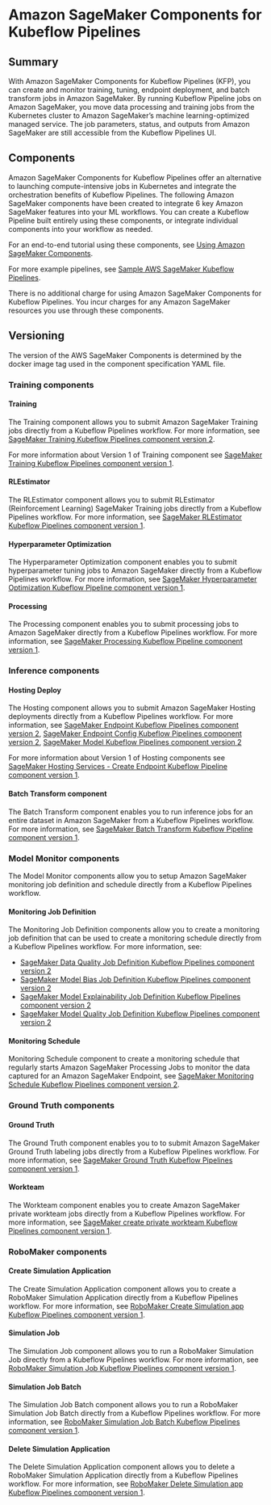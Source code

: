 # Amazon SageMaker Components for Kubeflow Pipelines

## Summary
With Amazon SageMaker Components for Kubeflow Pipelines (KFP), you can create and monitor training, tuning, endpoint deployment, and batch transform jobs in Amazon SageMaker. By running Kubeflow Pipeline jobs on Amazon SageMaker, you move data processing and training jobs from the Kubernetes cluster to Amazon SageMaker’s machine learning-optimized managed service. The job parameters, status, and outputs from Amazon SageMaker are still accessible from the Kubeflow Pipelines UI.

## Components
Amazon SageMaker Components for Kubeflow Pipelines offer an alternative to launching compute-intensive jobs in Kubernetes and integrate the orchestration benefits of Kubeflow Pipelines. The following Amazon SageMaker components have been created to integrate 6 key Amazon SageMaker features into your ML workflows. You can create a Kubeflow Pipeline built entirely using these components, or integrate individual components into your workflow as needed. 

For an end-to-end tutorial using these components, see [Using Amazon SageMaker Components](https://docs.aws.amazon.com/sagemaker/latest/dg/kubernetes-sagemaker-components-tutorials.html).

For more example pipelines, see [Sample AWS SageMaker Kubeflow Pipelines](https://github.com/kubeflow/pipelines/tree/master/samples/contrib/aws-samples).

There is no additional charge for using Amazon SageMaker Components for Kubeflow Pipelines. You incur charges for any Amazon SageMaker resources you use through these components.

## Versioning
The version of the AWS SageMaker Components is determined by the docker image tag used in the component specification YAML file.

### Training components

#### Training

The Training component allows you to submit Amazon SageMaker Training jobs directly from a Kubeflow Pipelines workflow. For more information, see [SageMaker Training Kubeflow Pipelines component version 2](./TrainingJob). 

For more information about Version 1 of Training component see [SageMaker Training Kubeflow Pipelines component version 1](./train).

#### RLEstimator

The RLEstimator component allows you to submit RLEstimator (Reinforcement Learning) SageMaker Training jobs directly from a Kubeflow Pipelines workflow. For more information, see [SageMaker RLEstimator Kubeflow Pipelines component version 1](https://github.com/kubeflow/pipelines/tree/master/components/aws/sagemaker/rlestimator).

#### Hyperparameter Optimization

The Hyperparameter Optimization component enables you to submit hyperparameter tuning jobs to Amazon SageMaker directly from a Kubeflow Pipelines workflow. For more information, see [SageMaker Hyperparameter Optimization Kubeflow Pipeline component version 1](https://github.com/kubeflow/pipelines/tree/master/components/aws/sagemaker/hyperparameter_tuning).

#### Processing

The Processing component enables you to submit processing jobs to Amazon SageMaker directly from a Kubeflow Pipelines workflow. For more information, see [SageMaker Processing Kubeflow Pipeline component version 1](https://github.com/kubeflow/pipelines/tree/master/components/aws/sagemaker/process).


### Inference components

#### Hosting Deploy

The Hosting component allows you to submit Amazon SageMaker Hosting deployments directly from a Kubeflow Pipelines workflow. For more information, see [SageMaker Endpoint Kubeflow Pipelines component version 2](./Endpoint), [SageMaker Endpoint Config Kubeflow Pipelines component version 2](./EndpointConfig), [SageMaker Model Kubeflow Pipelines component version 2](./Model)

For more information about Version 1 of Hosting components see [SageMaker Hosting Services - Create Endpoint Kubeflow Pipeline component version 1](https://github.com/kubeflow/pipelines/tree/master/components/aws/sagemaker/deploy).

#### Batch Transform component

The Batch Transform component enables you to run inference jobs for an entire dataset in Amazon SageMaker from a Kubeflow Pipelines workflow. For more information, see [SageMaker Batch Transform Kubeflow Pipeline component version 1](https://github.com/kubeflow/pipelines/tree/master/components/aws/sagemaker/batch_transform).

### Model Monitor components

The Model Monitor components allow you to setup Amazon SageMaker monitoring job definition and schedule directly from a Kubeflow Pipelines workflow.

#### Monitoring Job Definition

The Monitoring Job Definition components allow you to create a monitoring job definition that can be used to create a monitoring schedule directly from a Kubeflow Pipelines workflow. For more information, see:

- [SageMaker Data Quality Job Definition Kubeflow Pipelines component version 2](./DataQualityJobDefinition)
- [SageMaker Model Bias Job Definition Kubeflow Pipelines component version 2](./ModelBiasJobDefinition)
- [SageMaker Model Explainability Job Definition Kubeflow Pipelines component version 2](./ModelExplainabilityJobDefinition)
- [SageMaker Model Quality Job Definition Kubeflow Pipelines component version 2](./ModelQualityJobDefinition)

#### Monitoring Schedule

Monitoring Schedule component to create a monitoring schedule that regularly starts Amazon SageMaker Processing Jobs to monitor the data captured for an Amazon SageMaker Endpoint, see [SageMaker Monitoring Schedule Kubeflow Pipelines component version 2](./MonitoringSchedule).


### Ground Truth components

#### Ground Truth 

The Ground Truth component enables you to to submit Amazon SageMaker Ground Truth labeling jobs directly from a Kubeflow Pipelines workflow. For more information, see [SageMaker Ground Truth Kubeflow Pipelines component version 1](https://github.com/kubeflow/pipelines/tree/master/components/aws/sagemaker/ground_truth).

#### Workteam

The Workteam component enables you to create Amazon SageMaker private workteam jobs directly from a Kubeflow Pipelines workflow. For more information, see [SageMaker create private workteam Kubeflow Pipelines component version 1](https://github.com/kubeflow/pipelines/tree/master/components/aws/sagemaker/workteam).


### RoboMaker components

#### Create Simulation Application

The Create Simulation Application component allows you to create a RoboMaker Simulation Application directly from a Kubeflow Pipelines workflow. For more information, see [RoboMaker Create Simulation app Kubeflow Pipelines component version 1](https://github.com/kubeflow/pipelines/tree/master/components/aws/sagemaker/create_simulation_app).

#### Simulation Job

The Simulation Job component allows you to run a RoboMaker Simulation Job directly from a Kubeflow Pipelines workflow. For more information, see [RoboMaker Simulation Job Kubeflow Pipelines component version 1](https://github.com/kubeflow/pipelines/tree/master/components/aws/sagemaker/simulation_job).

#### Simulation Job Batch

The Simulation Job Batch component allows you to run a RoboMaker Simulation Job Batch directly from a Kubeflow Pipelines workflow. For more information, see [RoboMaker Simulation Job Batch Kubeflow Pipelines component version 1](https://github.com/kubeflow/pipelines/tree/master/components/aws/sagemaker/simulation_job_batch).

#### Delete Simulation Application

The Delete Simulation Application component allows you to delete a RoboMaker Simulation Application directly from a Kubeflow Pipelines workflow. For more information, see [RoboMaker Delete Simulation app Kubeflow Pipelines component version 1](https://github.com/kubeflow/pipelines/tree/master/components/aws/sagemaker/delete_simulation_app).
